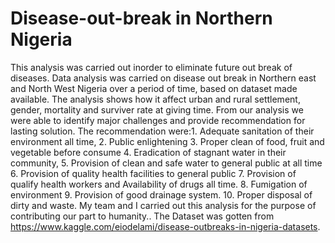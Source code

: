 # Disease-out-break in Northern Nigeria
This analysis was carried out inorder to eliminate future out break of diseases. 
Data analysis was carried on disease out break in Northern east and North West Nigeria over a period of time, based on dataset made available. 
The analysis shows how it affect urban and rural settlement, gender, mortality and surviver rate at giving time. 
From our analysis we were able to identify major challenges and provide recommendation for lasting solution. 
The recommendation were:1. Adequate sanitation of their environment all time, 2. Public enlightening 3. Proper clean of food, 
fruit and vegetable before consume 4. Eradication of stagnant water in their community, 5. Provision of clean and safe water
to general public at all time 6. Provision of quality health facilities to general public 7. Provision of qualify health workers and
Availability of drugs all time. 8. Fumigation of environment 9. Provision of good drainage system. 10. Proper disposal of dirty and waste. 
My team and I carried out this analysis for the purpose of contributing our part to humanity.. 
The Dataset was gotten from https://www.kaggle.com/eiodelami/disease-outbreaks-in-nigeria-datasets. 
